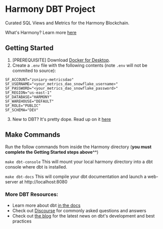 # Harmony DBT Project

Curated SQL Views and Metrics for the Harmony Blockchain.

What's Harmony? Learn more [here](https://www.harmony.one/)

## Getting Started

1. [PREREQUISITE] Download [Docker for Desktop](https://www.docker.com/products/docker-desktop).
2. Create a `.env` file with the following contents (note `.env` will not be commited to source):

```
SF_ACCOUNT="zsniary-metricsdao"
SF_USERNAME="<your_metrics_dao_snowflake_username>"
SF_PASSWORD="<your_metrics_dao_snowflake_password>"
SF_REGION="us-east-1"
SF_DATABASE="HARMONY"
SF_WAREHOUSE="DEFAULT"
SF_ROLE="PUBLIC"
SF_SCHEMA="DEV"
```

3. New to DBT? It's pretty dope. Read up on it [here](https://www.getdbt.com/docs/)

## Make Commands

Run the follow commands from inside the Harmony directory (**you must complete the Getting Started steps above^^**)

`make dbt-console`
This will mount your local harmony directory into a dbt console where dbt is installed.

`make dbt-docs`
This will compile your dbt documentation and launch a web-server at http://localhost:8080

### More DBT Resources:

- Learn more about dbt [in the docs](https://docs.getdbt.com/docs/introduction)
- Check out [Discourse](https://discourse.getdbt.com/) for commonly asked questions and answers
- Check out [the blog](https://blog.getdbt.com/) for the latest news on dbt's development and best practices
